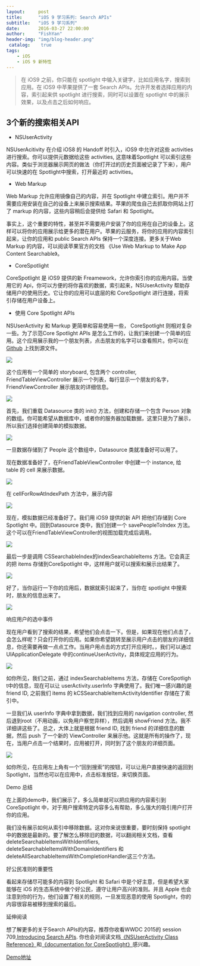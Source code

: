 ```yaml
---
layout:     post
title:      "iOS 9 学习系列: Search APIs"
subtitle:   "iOS 9 学习系列"
date:       2016-03-27 22:00:00
author:     "FishYan"
header-img: "img/blog-header.png"
 catalog:    true
tags:
    - iOS
    - iOS 9 新特性
---
```


>在 iOS9 之前，你只能在 spotlight 中输入关键字，比如应用名字，搜索到应用。在 iOS9 中苹果提供了一套 Search APIs。允许开发者选择应用的内容，索引起来供 spotlight 进行搜索，同时可以设置在 spotlight 中的展示效果，以及点击之后如何响应。

## 3个新的搜索相关API

- NSUserActivity

NSUserAcitivity 在介绍 iOS8 的 Handoff 时引入，iOS9 中允许对这些 activities 进行搜索。你可以提供元数据给这些 activities, 这意味着Spotlight 可以索引这些内容。类似于浏览器展示网页的做法（你打开过的历史页面被记录了下来），用户可以快速的在 Spotlight中搜索，打开最近的 activities。

- Web Markup

Web Markup 允许应用镜像自己的内容，并在 Spotlight 中建立索引。用户并不需要应用安装在自己的设备上来展示搜索结果。苹果的爬虫自己去抓取你网站上打了 markup 的内容，这些内容稍后会提供给 Safari 和 Spotlight。

事实上，这个重要的特性，甚至并不需要用户安装了你的应用在自己的设备上。这样可以将你的应用展示给更多的潜在用户。苹果的云服务，将你的应用的内容索引起来，让你的应用和 public Search APIs 保持一个深度连接。更多关于Web Markup 的内容，可以阅读苹果官方的文档 《Use Web Markup to Make App Content Searchable》。

- CoreSpotlight

CoreSpotlight 是 iOS9 提供的新 Freamework，允许你索引你的应用内容。当使用它的 Api，你可以方便的将你喜欢的数据，索引起来，NSUserActivity  帮助存储用户的使用历史。它让你的应用可以底层的和 CoreSpotlight 进行连接，将索引存储在用户设备上。

- 使用 Core Spotlight APIs

NSUserActivity 和 Markup 更简单和容易使用一些， CoreSpotlight 则相对复杂一些。为了示范Core Spotlight APIs 是怎么工作的，让我们来创建一个简单的应用。这个应用展示我的一个朋友列表，点击朋友的名字可以查看照片。你可以在 [Github](https://github.com/fish-yan/Search-APIs) 上找到源文件。

![](http://upload-images.jianshu.io/upload_images/28255-b86ccb99330bd0a7.png?imageMogr2/auto-orient/strip%7CimageView2/2/w/1240/q/100)


这个应用有一个简单的 storyboard, 包含两个 controller,  FriendTableViewController 展示一个列表，每行显示一个朋友的名字， FriendViewController 展示朋友的详细信息。

![](http://upload-images.jianshu.io/upload_images/28255-e07e8c2bffcd1c62.png?imageMogr2/auto-orient/strip%7CimageView2/2/w/1240/q/100)

首先，我们重载 Datasource 类的 init() 方法，创建和存储一个包含 Person 对象的数组。你可能希望从数据库中，或者你的服务器加载数据，这里只是为了展示，所以我们选择创建简单的模拟数据。

![](http://upload-images.jianshu.io/upload_images/28255-c64854bb29e32eba.png?imageMogr2/auto-orient/strip%7CimageView2/2/w/1240/q/100)

一旦数据存储到了 People 这个数组中，Datasource 类就准备好可以用了。

现在数据准备好了，在FriendTableViewController 中创建一个 instance, 给 table 的 cell 来展示数据。

![](http://upload-images.jianshu.io/upload_images/28255-a4dab3d663f18550.png?imageMogr2/auto-orient/strip%7CimageView2/2/w/1240/q/100)


在 cellForRowAtIndexPath 方法中，展示内容

![](http://upload-images.jianshu.io/upload_images/28255-bebd7de32f93d523.png?imageMogr2/auto-orient/strip%7CimageView2/2/w/1240/q/100)

现在，模拟数据已经准备好了。我们用 iOS9 提供的新 API  把他们存储到 Core Spotlight 中。回到Datasource 类中，我们创建一个 savePeopleToIndex 方法。这个可以在FriendTableViewController的视图加载完成后调用。

![](http://upload-images.jianshu.io/upload_images/28255-9e9dc06c68000c92.png?imageMogr2/auto-orient/strip%7CimageView2/2/w/1240/q/100)

最后一步是调用 CSSearchableIndex的indexSearchableItems 方法。它会真正的把 items 存储到CoreSpotlight 中，这样用户就可以搜索和展示出结果了。

![](http://upload-images.jianshu.io/upload_images/28255-750dbe46adb05d5a.png?imageMogr2/auto-orient/strip%7CimageView2/2/w/1240/q/100)

好了，当你运行一下你的应用后，数据就索引起来了，当你在 spotlight 中搜索时，朋友的信息出来了。

![](http://upload-images.jianshu.io/upload_images/28255-55ad1796a64a11b5.png?imageMogr2/auto-orient/strip%7CimageView2/2/w/1240/q/100)

响应用户的选中事件

现在用户看到了搜索的结果，希望他们会点击一下。但是，如果现在他们点击了，会怎么样呢？只会打开你的应用。如果你希望跳转至展示用户点击的朋友的详细信息，你还需要再做一点点工作。当用户用点击的方式打开应用时。，我们可以通过 UIApplicationDelegate 中的continueUserActivity，具体规定应用的行为。

![](http://upload-images.jianshu.io/upload_images/28255-abb9ecbaf9165b18.png?imageMogr2/auto-orient/strip%7CimageView2/2/w/1240/q/100)

如你所见，我们之前，通过 indexSearchableItems 方法，存储在 CoreSpotligh t中的信息，现在可以让 userActivity.userInfo 字典使用了。我们唯一感兴趣的是 friend ID, 之前我们 items 的 kCSSearchableItemActivityIdentifier 存储在了索引中。

一旦我们从 userInfo 字典中拿到数据，我们找到应用的 navigation controller, 然后退到root（不用动画，以免用户察觉异样），然后调用 showFriend 方法。我不详细讲这些了。总之，大体上就是根据 friend ID, 找到 friend 的详细信息的数据，然后 push 了一个新的 ViewController 来展示他。这就是所有的操作了，现在，当用户点击一个结果时，应用被打开，同时到了这个朋友的详细页面。

![](http://upload-images.jianshu.io/upload_images/28255-2ff1b2b485ae307a.png?imageMogr2/auto-orient/strip%7CimageView2/2/w/1240/q/100)

如你所见，在应用左上角有一个“回到搜索”的按钮，可以让用户直接快速的返回到Spotlight，当然也可以在应用中，点击标准按钮，来切换页面。

Demo 总结

在上面的demo中，我们展示了，多么简单就可以把应用的内容索引到 CoreSpotlight 中，对于用户搜索特定内容多么有帮助，多么强大的吸引用户打开你的应用。

我们没有展示如何从索引中移除数据。这对你来说很重要，要时刻保持 spotlight 中的数据是最新的。要了解怎么移除旧的数据，可以翻阅相关文档，查看deleteSearchableItemsWithIdentifiers, deleteSearchableItemsWithDomainIdentifiers 和 deleteAllSearchableItemsWithCompletionHandler这三个方法。

好公民准则的重要性

看起来存储尽可能多的内容到 Spotlight 和 Safari 中是个好主意，但是希望大家能够在 iOS 的生态系统中做个好公民，遵守让用户高兴的准则。并且 Apple 也会注意到你的行为，他们设置了相关的规则，一旦发现恶意的使用 Spotlight，你的内容很容易被移到搜索的最后。

延伸阅读

想了解更多的关于Search APIs的内容，推荐你收看WWDC 2015的 session 709,[Introducing Search APIs](https://developer.apple.com/videos/wwdc/2015/?id=709). 你也会对阅读文档[《NSUserActivity Class Reference》](https://developer.apple.com/library/prerelease/ios/documentation/Foundation/Reference/NSUserActivity_Class/)和[《documentation for CoreSpotlight》](https://developer.apple.com/library/prerelease/ios/releasenotes/General/WhatsNewIniOS/Articles/iOS9.html#//apple_ref/doc/uid/TP40016198-SW3)感兴趣。

[Demo地址](https://github.com/fish-yan/Search-APIs)
